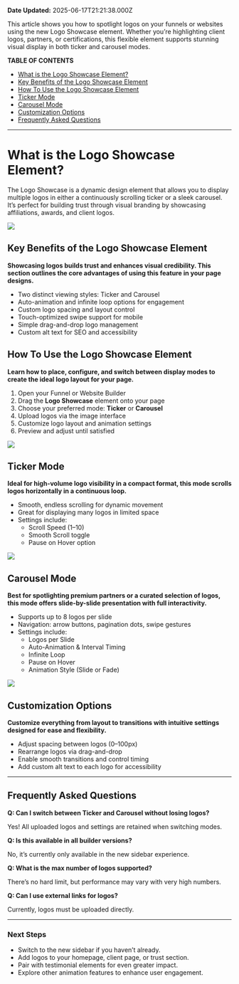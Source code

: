 **Date Updated:** 2025-06-17T21:21:38.000Z

This article shows you how to spotlight logos on your funnels or websites using the new Logo Showcase element. Whether you’re highlighting client logos, partners, or certifications, this flexible element supports stunning visual display in both ticker and carousel modes.

  
**TABLE OF CONTENTS**

* [What is the Logo Showcase Element?](#What-is-the-Logo-Showcase-Element?)
* [Key Benefits of the Logo Showcase Element](#Key-Benefits-of-the-Logo-Showcase-Element)
* [How To Use the Logo Showcase Element](#How-To-Use-the-Logo-Showcase-Element)
* [Ticker Mode](#Ticker-Mode)
* [Carousel Mode](#Carousel-Mode)
* [Customization Options](#Customization-Options)
* [Frequently Asked Questions](#Frequently-Asked-Questions)
  
  
---

  
# **What is the Logo Showcase Element?**

  
The Logo Showcase is a dynamic design element that allows you to display multiple logos in either a continuously scrolling ticker or a sleek carousel. It’s perfect for building trust through visual branding by showcasing affiliations, awards, and client logos.

  
_![](https://s3.amazonaws.com/cdn.freshdesk.com/data/helpdesk/attachments/production/155048418863/original/7k64OEDWyyqMAmsA1dIVzp9YFcjmLky4Q.png?1750175112)_

  
## **Key Benefits of the Logo Showcase Element**

  
**Showcasing logos builds trust and enhances visual credibility. This section outlines the core advantages of using this feature in your page designs.**

* Two distinct viewing styles: Ticker and Carousel
* Auto-animation and infinite loop options for engagement
* Custom logo spacing and layout control
* Touch-optimized swipe support for mobile
* Simple drag-and-drop logo management
* Custom alt text for SEO and accessibility

  
## **How To Use the Logo Showcase Element**

  
**Learn how to place, configure, and switch between display modes to create the ideal logo layout for your page.**

1. Open your Funnel or Website Builder
2. Drag the **Logo Showcase** element onto your page
3. Choose your preferred mode: **Ticker** or **Carousel**
4. Upload logos via the image interface
5. Customize logo layout and animation settings
6. Preview and adjust until satisfied

  
_![](https://s3.amazonaws.com/cdn.freshdesk.com/data/helpdesk/attachments/production/155048419321/original/KeatCmGXsKVmsS-h9uPEYPLhnfaQac1hg.png?1750175344)_

  
## **Ticker Mode**

  
**Ideal for high-volume logo visibility in a compact format, this mode scrolls logos horizontally in a continuous loop.**

* Smooth, endless scrolling for dynamic movement
* Great for displaying many logos in limited space
* Settings include:  
   * Scroll Speed (1–10)  
   * Smooth Scroll toggle  
   * Pause on Hover option

  
_![](https://s3.amazonaws.com/cdn.freshdesk.com/data/helpdesk/attachments/production/155048419412/original/93z9aDUBhpkUWe8zHGFqqF5PFi85VSRqA.png?1750175402)_

  
## **Carousel Mode**

  
**Best for spotlighting premium partners or a curated selection of logos, this mode offers slide-by-slide presentation with full interactivity.**

* Supports up to 8 logos per slide
* Navigation: arrow buttons, pagination dots, swipe gestures
* Settings include:  
   * Logos per Slide  
   * Auto-Animation & Interval Timing  
   * Infinite Loop  
   * Pause on Hover  
   * Animation Style (Slide or Fade)

  
_![](https://s3.amazonaws.com/cdn.freshdesk.com/data/helpdesk/attachments/production/155048419428/original/dJICc5YcD9Mkqg6sHxrB1FzNJ4nf2oUsWw.png?1750175427)_

  
## **Customization Options**

  
**Customize everything from layout to transitions with intuitive settings designed for ease and flexibility.**

* Adjust spacing between logos (0–100px)
* Rearrange logos via drag-and-drop
* Enable smooth transitions and control timing
* Add custom alt text to each logo for accessibility

  
---

  
## **Frequently Asked Questions**

  
**Q: Can I switch between Ticker and Carousel without losing logos?**

Yes! All uploaded logos and settings are retained when switching modes.

  
**Q: Is this available in all builder versions?**

No, it’s currently only available in the new sidebar experience.

  
**Q: What is the max number of logos supported?**

There’s no hard limit, but performance may vary with very high numbers.

  
**Q: Can I use external links for logos?**

Currently, logos must be uploaded directly.

  
---

### **Next Steps**

* Switch to the new sidebar if you haven’t already.
* Add logos to your homepage, client page, or trust section.
* Pair with testimonial elements for even greater impact.
* Explore other animation features to enhance user engagement.